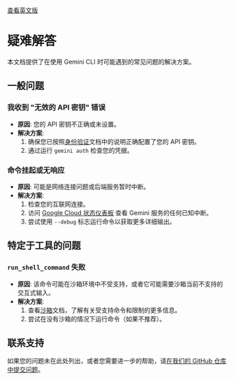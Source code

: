 [查看英文版](../../../docs/troubleshooting.md)

# 疑难解答

本文档提供了在使用 Gemini CLI 时可能遇到的常见问题的解决方案。

## 一般问题

### 我收到 "无效的 API 密钥" 错误

*   **原因**: 您的 API 密钥不正确或未设置。
*   **解决方案**:
    1.  确保您已按照[身份验证](cli/authentication.md)文档中的说明正确配置了您的 API 密钥。
    2.  通过运行 `gemini auth` 检查您的凭据。

### 命令挂起或无响应

*   **原因**: 可能是网络连接问题或后端服务暂时中断。
*   **解决方案**:
    1.  检查您的互联网连接。
    2.  访问 [Google Cloud 状态仪表板](https://status.cloud.google.com/) 查看 Gemini 服务的任何已知中断。
    3.  尝试使用 `--debug` 标志运行命令以获取更多详细输出。

## 特定于工具的问题

### `run_shell_command` 失败

*   **原因**: 该命令可能在沙箱环境中不受支持，或者它可能需要沙箱当前不支持的交互式输入。
*   **解决方案**:
    1.  查看[沙箱](sandbox.md)文档，了解有关受支持命令和限制的更多信息。
    2.  尝试在没有沙箱的情况下运行命令（如果不推荐）。

## 联系支持

如果您的问题未在此处列出，或者您需要进一步的帮助，请[在我们的 GitHub 仓库中提交问题](https://github.com/google-gemini/gemini-cli/issues)。
